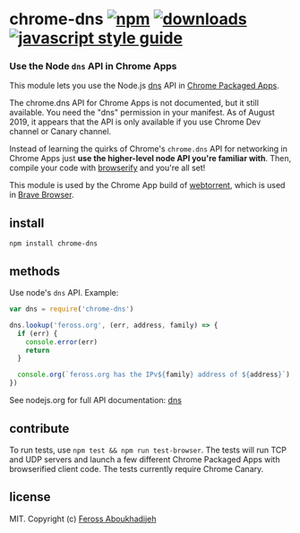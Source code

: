 # chrome-dns [![npm][npm-image]][npm-url] [![downloads][downloads-image]][downloads-url] [![javascript style guide][standard-image]][standard-url]

[npm-image]: https://img.shields.io/npm/v/chrome-dns.svg
[npm-url]: https://npmjs.org/package/chrome-dns
[downloads-image]: https://img.shields.io/npm/dm/chrome-dns.svg
[downloads-url]: https://npmjs.org/package/chrome-dns
[standard-image]: https://img.shields.io/badge/code_style-standard-brightgreen.svg
[standard-url]: https://standardjs.com

### Use the Node `dns` API in Chrome Apps

This module lets you use the Node.js [dns](https://nodejs.org/api/dns.html) API in [Chrome Packaged Apps](https://developer.chrome.com/apps/about_apps.html).

The chrome.dns API for Chrome Apps is not documented, but it still available. You need the "dns" permission in your manifest. As of August 2019, it appears that the API is only available if you use Chrome Dev channel or Canary channel.

Instead of learning the quirks of Chrome's `chrome.dns` API for networking in Chrome Apps just **use the higher-level node API you're familiar with**. Then, compile your code with [browserify](https://github.com/substack/node-browserify) and you're all set!

This module is used by the Chrome App build of [webtorrent](https://github.com/feross/webtorrent), which is used in [Brave Browser](https://brave.com).

## install

```
npm install chrome-dns
```

## methods

Use node's `dns` API. Example:

```js
var dns = require('chrome-dns')

dns.lookup('feross.org', (err, address, family) => {
  if (err) {
    console.error(err)
    return
  }

  console.org(`feross.org has the IPv${family} address of ${address}`)
})
```

See nodejs.org for full API documentation: [dns](https://nodejs.org/api/dns.html)

## contribute

To run tests, use `npm test && npm run test-browser`. The tests will run TCP and
UDP servers and launch a few different Chrome Packaged Apps with browserified
client code. The tests currently require Chrome Canary.

## license

MIT. Copyright (c) [Feross Aboukhadijeh](https://feross.org)
